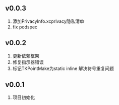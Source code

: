 ## v0.0.3
1. 添加PrivacyInfo.xcprivacy隐私清单
2. fix podspec


## v0.0.2
1. 更新依赖框架
2. 修复指示器错误
3. 标记TKPointMake为static inline 解决符号重复问题

## v0.0.1
1. 项目初始化